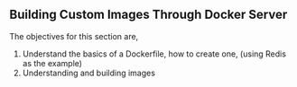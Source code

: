## Building Custom Images Through Docker Server

The objectives for this section are,

1. Understand the basics of a Dockerfile, how to create one, (using Redis as the example)
2. Understanding and building images
